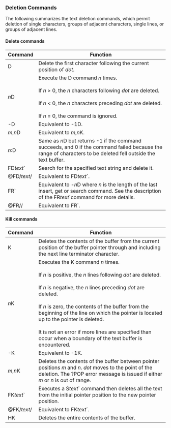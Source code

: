 ### Deletion Commands

The following summarizes the text deletion commands, which permit deletion of
single characters, groups of adjacent characters, single lines, or groups of
adjacent lines.

#### Delete commands

| Command | Function |
| ------- | -------- |
| D | Delete the first character following the current position of *dot*. |
| *n*D | Execute the D command *n* times. <br><br> If *n* > 0, the *n* characters following *dot* are deleted.  <br><br> If *n* < 0, the *n* characters preceding *dot* are deleted. <br><br> If *n* = 0, the command is ignored. |
| -D | Equivalent to -1D. |
| *m*,*n*D | Equivalent to *m*,*n*K. |
| *n*:D | Same as *n*D but returns -1 if the command succeeds, and 0 if the command failed because the range of characters to be deleted fell outside the text buffer. |
| FD*text*\` | Search for the specified text string and delete it. |
| @FD/*text*/ | Equivalent to FD*text*\`. |
| FR\` | Equivalent to -*n*D where *n*  is the length of the last insert, get or search command. See the description of the FR*text*\`command for more details. |
| @FR// | Equivalent to FR\`. |

#### Kill commands

| Command | Function |
| ------- | -------- |
| K | Deletes the contents of the buffer from the current position of the buffer pointer through and including the next line terminator character. |
| *n*K | Executes the K command *n* times. <br><br>If *n* is positive, the *n* lines following *dot* are deleted. <br><br>If *n* is negative, the *n* lines preceding *dot* are deleted. <br><br>If *n* is zero, the contents of the buffer from the beginning of the line on which the pointer is located up to the pointer is deleted. <br><br>It is not an error if more lines are specified than occur when a boundary of the text buffer is encountered. |
| -K | Equivalent to -1K. |
| *m*,*n*K | Deletes the contents of the buffer between pointer positions *m* and *n*. *dot* moves to the point of the deletion. The ?POP error message is issued if either *m* or *n* is out of range. |
| FK*text*\` | Executes a S*text*\` command then deletes all the text from the initial pointer position to the new pointer position. |
| @FK/*text*/ | Equivalent to FK*text*\`. |
| HK | Deletes the entire contents of the buffer. |